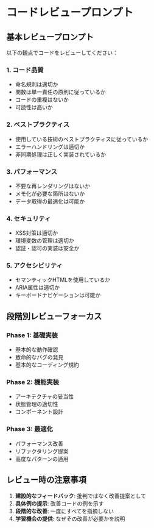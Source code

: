# コードレビュープロンプト

## 基本レビュープロンプト

以下の観点でコードをレビューしてください：

### 1. コード品質
- 命名規則は適切か
- 関数は単一責任の原則に従っているか
- コードの重複はないか
- 可読性は高いか

### 2. ベストプラクティス
- 使用している技術のベストプラクティスに従っているか
- エラーハンドリングは適切か
- 非同期処理は正しく実装されているか

### 3. パフォーマンス
- 不要な再レンダリングはないか
- メモ化が必要な箇所はないか
- データ取得の最適化は可能か

### 4. セキュリティ
- XSS対策は適切か
- 環境変数の管理は適切か
- 認証・認可の実装は安全か

### 5. アクセシビリティ
- セマンティックHTMLを使用しているか
- ARIA属性は適切か
- キーボードナビゲーションは可能か

## 段階別レビューフォーカス

### Phase 1: 基礎実装
- 基本的な動作確認
- 致命的なバグの発見
- 基本的なコーディング規約

### Phase 2: 機能実装
- アーキテクチャの妥当性
- 状態管理の適切性
- コンポーネント設計

### Phase 3: 最適化
- パフォーマンス改善
- リファクタリング提案
- 高度なパターンの適用

## レビュー時の注意事項

1. **建設的なフィードバック**: 批判ではなく改善提案として
2. **具体例の提示**: 改善コードの例を示す
3. **段階的な改善**: 一度にすべてを指摘しない
4. **学習機会の提供**: なぜその改善が必要かを説明